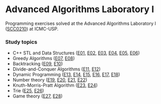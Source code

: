 # Advanced Algorithms Laboratory I

Programming exercises solved at the Advanced Algorithms Laboratory I ([SCC0210](https://uspdigital.usp.br/jupiterweb/obterDisciplina?nomdis=&sgldis=scc0210)) at ICMC-USP.

### Study topics
- C++ STL and Data Structures ([E01](/E01/), [E02](/E02/), [E03](/E03/), [E04](/E04/), [E05](/E05/), [E06](/E06/))
- Greedy Algorithms ([E07](/E07/), [E08](/E08/))
- Backtracking ([E09](/E09/), [E10](/E10/))
- Divide-and-Conquer Algorithms ([E11](/E11/), [E12](/E12/))
- Dynamic Programming ([E13](/E13/), [E14](/E14/), [E15](/E15/), [E16](/E16/), [E17](/E17/), [E18](/E18/))
- Number theory ([E19](/E19/), [E20](/E20/), [E21](/E21/), [E22](/E22/))
- Knuth-Morris-Pratt Algorithm ([E23](/E23/), [E24](/E24/))
- Trie ([E25](/E25/), [E26](/E26/))
- Game theory ([E27](/E27/), [E28](/E28/))

